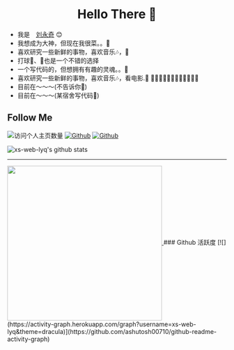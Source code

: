 <h1 align="center"> Hello There 👋 </h1>


* 我是　[刘永奇](https://jankinghuang.github.io) :blush:
* 我想成为大神，但现在我很菜。。🤔
* 喜欢研究一些新鲜的事物，喜欢音乐🎶，📖
* 打球🏓、🏀也是一个不错的选择
* 一个写代码的，但想拥有有趣的灵魂。。🤔
* 喜欢研究一些新鲜的事物，喜欢音乐🎶，看电影.📖
 🎊🎊🎊🎊🎊🎊🎊🎊🎊🎊🎊🎊
* 目前在～～～(不告诉你🤪)
* 目前在～～～(某宿舍写代码🤪)

## Follow Me
![访问个人主页数量](https://komarev.com/ghpvc/?username=xs-web-lyq&color=green)
[![Github](https://img.shields.io/github/followers/xs-web-lyq?label=Github&style=social)](https://github.com/yexiyue)
[![Github](https://img.shields.io/github/followers/xs-web-lyq?label=Github&style=social)](https://github.com/xs-web-lyq)

![xs-web-lyq's github stats](https://github-readme-stats.vercel.app/api?username=xs-web-lyq&show_icons=true&theme=vue)
<hr/>
<a href="https://github.com/xs-web-lyq">
  <img align="center" width="355" src="https://github-readme-stats.vercel.app/api/top-langs/?username=xs-web-lyq&bg_color=30,904e95,e96443&title_color=fff&text_color=fff&layout=compact&theme=tokyonight&show_icons=true&hide_title=true" />
</a>
### Github 活跃度
[![](https://activity-graph.herokuapp.com/graph?username=xs-web-lyq&theme=dracula)](https://github.com/ashutosh00710/github-readme-activity-graph)

